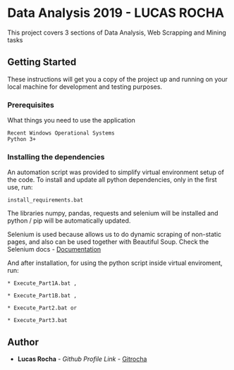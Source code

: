 # Data Analysis 2019 - LUCAS ROCHA

This project covers 3 sections of Data Analysis, Web Scrapping and Mining tasks

## Getting Started

These instructions will get you a copy of the project up and running on your local machine for development and testing purposes.

### Prerequisites

What things you need to use the application

```
Recent Windows Operational Systems
Python 3+
```

### Installing the dependencies

An automation script was provided to simplify virtual environment setup of the code.
To install and update all python dependencies, only in the first use, run:
```
install_requirements.bat
```

The libraries numpy, pandas, requests and selenium will be installed and
python / pip will be automatically updated.

Selenium is used because allows us to do dynamic scraping of non-static pages, and also can be used together with Beautiful Soup.
 Check the Selenium docs - [Documentation](https://selenium-python.readthedocs.io)


And after installation, for using the python script inside virtual enviroment, run:

```
* Execute_Part1A.bat ,
```
```
* Execute_Part1B.bat ,
```

```
* Execute_Part2.bat or
```
```
* Execute_Part3.bat
```

## Author

* **Lucas Rocha** - *Github Profile Link* - [Gitrocha](https://github.com/Gitrocha)
